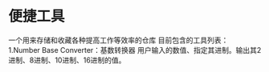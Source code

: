 # 便捷工具
一个用来存储和收藏各种提高工作等效率的仓库
目前包含的工具列表：
1.Number Base Converter：基数转换器
    用户输入的数值、指定其进制。输出其2进制、8进制、10进制、16进制的值。